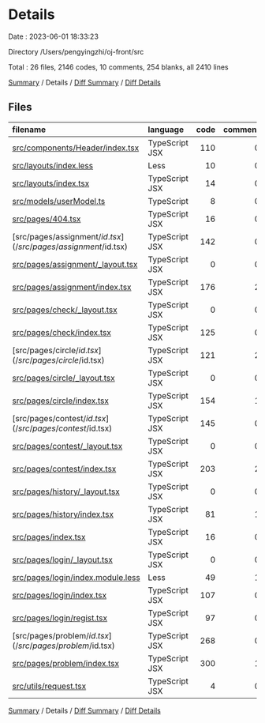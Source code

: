 # Details

Date : 2023-06-01 18:33:23

Directory /Users/pengyingzhi/oj-front/src

Total : 26 files,  2146 codes, 10 comments, 254 blanks, all 2410 lines

[Summary](results.md) / Details / [Diff Summary](diff.md) / [Diff Details](diff-details.md)

## Files
| filename | language | code | comment | blank | total |
| :--- | :--- | ---: | ---: | ---: | ---: |
| [src/components/Header/index.tsx](/src/components/Header/index.tsx) | TypeScript JSX | 110 | 0 | 19 | 129 |
| [src/layouts/index.less](/src/layouts/index.less) | Less | 10 | 0 | 1 | 11 |
| [src/layouts/index.tsx](/src/layouts/index.tsx) | TypeScript JSX | 14 | 0 | 5 | 19 |
| [src/models/userModel.ts](/src/models/userModel.ts) | TypeScript | 8 | 0 | 4 | 12 |
| [src/pages/404.tsx](/src/pages/404.tsx) | TypeScript JSX | 16 | 0 | 2 | 18 |
| [src/pages/assignment/$id.tsx](/src/pages/assignment/$id.tsx) | TypeScript JSX | 142 | 0 | 14 | 156 |
| [src/pages/assignment/_layout.tsx](/src/pages/assignment/_layout.tsx) | TypeScript JSX | 0 | 0 | 1 | 1 |
| [src/pages/assignment/index.tsx](/src/pages/assignment/index.tsx) | TypeScript JSX | 176 | 2 | 16 | 194 |
| [src/pages/check/_layout.tsx](/src/pages/check/_layout.tsx) | TypeScript JSX | 0 | 0 | 1 | 1 |
| [src/pages/check/index.tsx](/src/pages/check/index.tsx) | TypeScript JSX | 125 | 0 | 12 | 137 |
| [src/pages/circle/$id.tsx](/src/pages/circle/$id.tsx) | TypeScript JSX | 121 | 2 | 10 | 133 |
| [src/pages/circle/_layout.tsx](/src/pages/circle/_layout.tsx) | TypeScript JSX | 0 | 0 | 1 | 1 |
| [src/pages/circle/index.tsx](/src/pages/circle/index.tsx) | TypeScript JSX | 154 | 1 | 20 | 175 |
| [src/pages/contest/$id.tsx](/src/pages/contest/$id.tsx) | TypeScript JSX | 145 | 0 | 13 | 158 |
| [src/pages/contest/_layout.tsx](/src/pages/contest/_layout.tsx) | TypeScript JSX | 0 | 0 | 1 | 1 |
| [src/pages/contest/index.tsx](/src/pages/contest/index.tsx) | TypeScript JSX | 203 | 2 | 22 | 227 |
| [src/pages/history/_layout.tsx](/src/pages/history/_layout.tsx) | TypeScript JSX | 0 | 0 | 1 | 1 |
| [src/pages/history/index.tsx](/src/pages/history/index.tsx) | TypeScript JSX | 81 | 1 | 15 | 97 |
| [src/pages/index.tsx](/src/pages/index.tsx) | TypeScript JSX | 16 | 0 | 3 | 19 |
| [src/pages/login/_layout.tsx](/src/pages/login/_layout.tsx) | TypeScript JSX | 0 | 0 | 1 | 1 |
| [src/pages/login/index.module.less](/src/pages/login/index.module.less) | Less | 49 | 1 | 5 | 55 |
| [src/pages/login/index.tsx](/src/pages/login/index.tsx) | TypeScript JSX | 107 | 0 | 11 | 118 |
| [src/pages/login/regist.tsx](/src/pages/login/regist.tsx) | TypeScript JSX | 97 | 0 | 13 | 110 |
| [src/pages/problem/$id.tsx](/src/pages/problem/$id.tsx) | TypeScript JSX | 268 | 0 | 30 | 298 |
| [src/pages/problem/index.tsx](/src/pages/problem/index.tsx) | TypeScript JSX | 300 | 1 | 32 | 333 |
| [src/utils/request.tsx](/src/utils/request.tsx) | TypeScript JSX | 4 | 0 | 1 | 5 |

[Summary](results.md) / Details / [Diff Summary](diff.md) / [Diff Details](diff-details.md)